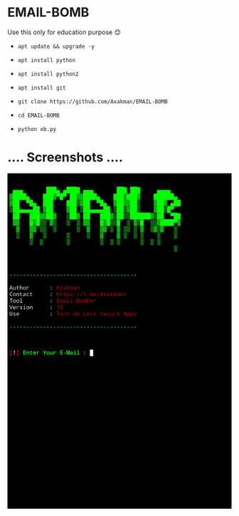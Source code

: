 # EMAIL-BOMB

Use this only for education purpose 😊

- `apt update && upgrade -y`

- `apt install python`

- `apt install python2`

- `apt install git`

- `git clone https://github.com/Axakman/EMAIL-BOMB`

- `cd EMAIL-BOMB`

- `python eb.py`


# .... Screenshots ....

![Githubstates](https://github.com/PaNdAxAk/EMAIL-BOMB/blob/main/IMG_20220305_013700.jpg?raw=true)
